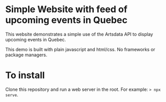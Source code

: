 Simple Website with feed of upcoming events in Quebec
==========

This website demonstrates a simple use of the Artsdata API to display upcoming events in Quebec.

This demo is built with plain javascript and html/css. No frameworks or package managers.

To install
==========
Clone this repository and run a web server in the root. For example: `> npx serve`.
